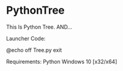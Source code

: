 # PythonTree
This Is Python Tree.
AND...

Launcher Code:

@echo off
Tree.py
exit


Requirements: 
Python
Windows 10 [x32/x64]

